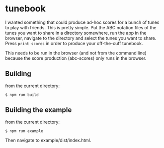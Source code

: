 tunebook
========

I wanted something that could produce ad-hoc scores for a bunch of tunes to play with friends.  This is pretty simple.  Put the ABC notation files of the tunes you want to share in a directory somewhere, run the app in the browser, navigate to the directory and select the tunes you want to share.  Press `print scores` in order to produce your off-the-cuff tunebook.

This needs to be run in the browser (and not from the command line) because the score production (abc-scores) only runs in the browser.

Building
--------

from the current directory:

    $ npm run build

Building the example
--------------------

from the current directory:

    $ npm run example   

Then navigate to example/dist/index.html.

